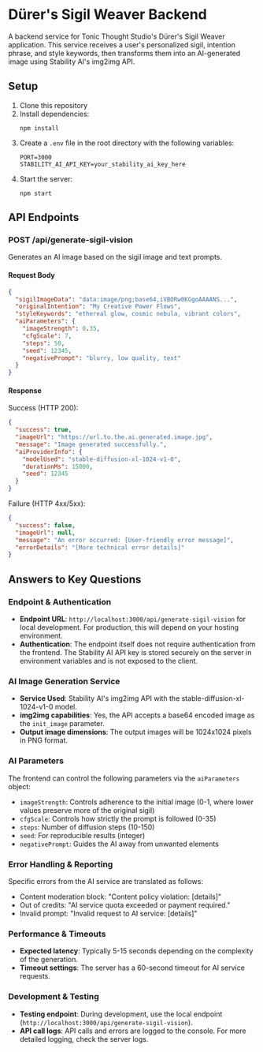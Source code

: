# Dürer's Sigil Weaver Backend

A backend service for Tonic Thought Studio's Dürer's Sigil Weaver application. This service receives a user's personalized sigil, intention phrase, and style keywords, then transforms them into an AI-generated image using Stability AI's img2img API.

## Setup

1. Clone this repository
2. Install dependencies:
   ```
   npm install
   ```
3. Create a `.env` file in the root directory with the following variables:
   ```
   PORT=3000
   STABILITY_AI_API_KEY=your_stability_ai_key_here
   ```
4. Start the server:
   ```
   npm start
   ```

## API Endpoints

### POST /api/generate-sigil-vision

Generates an AI image based on the sigil image and text prompts.

#### Request Body

```json
{
  "sigilImageData": "data:image/png;base64,iVBORw0KGgoAAAANS...", 
  "originalIntention": "My Creative Power Flows",
  "styleKeywords": "ethereal glow, cosmic nebula, vibrant colors",
  "aiParameters": { 
    "imageStrength": 0.35, 
    "cfgScale": 7,
    "steps": 50,
    "seed": 12345,
    "negativePrompt": "blurry, low quality, text"
  }
}
```

#### Response

Success (HTTP 200):
```json
{
  "success": true,
  "imageUrl": "https://url.to.the.ai.generated.image.jpg",
  "message": "Image generated successfully.",
  "aiProviderInfo": {
    "modelUsed": "stable-diffusion-xl-1024-v1-0",
    "durationMs": 15000,
    "seed": 12345
  }
}
```

Failure (HTTP 4xx/5xx):
```json
{
  "success": false,
  "imageUrl": null,
  "message": "An error occurred: [User-friendly error message]",
  "errorDetails": "[More technical error details]"
}
```

## Answers to Key Questions

### Endpoint & Authentication

- **Endpoint URL**: `http://localhost:3000/api/generate-sigil-vision` for local development. For production, this will depend on your hosting environment.
- **Authentication**: The endpoint itself does not require authentication from the frontend. The Stability AI API key is stored securely on the server in environment variables and is not exposed to the client.

### AI Image Generation Service

- **Service Used**: Stability AI's img2img API with the stable-diffusion-xl-1024-v1-0 model.
- **img2img capabilities**: Yes, the API accepts a base64 encoded image as the `init_image` parameter.
- **Output image dimensions**: The output images will be 1024x1024 pixels in PNG format.

### AI Parameters

The frontend can control the following parameters via the `aiParameters` object:

- `imageStrength`: Controls adherence to the initial image (0-1, where lower values preserve more of the original sigil)
- `cfgScale`: Controls how strictly the prompt is followed (0-35)
- `steps`: Number of diffusion steps (10-150)
- `seed`: For reproducible results (integer)
- `negativePrompt`: Guides the AI away from unwanted elements

### Error Handling & Reporting

Specific errors from the AI service are translated as follows:

- Content moderation block: "Content policy violation: [details]"
- Out of credits: "AI service quota exceeded or payment required."
- Invalid prompt: "Invalid request to AI service: [details]"

### Performance & Timeouts

- **Expected latency**: Typically 5-15 seconds depending on the complexity of the generation.
- **Timeout settings**: The server has a 60-second timeout for AI service requests.

### Development & Testing

- **Testing endpoint**: During development, use the local endpoint (`http://localhost:3000/api/generate-sigil-vision`).
- **API call logs**: API calls and errors are logged to the console. For more detailed logging, check the server logs.
